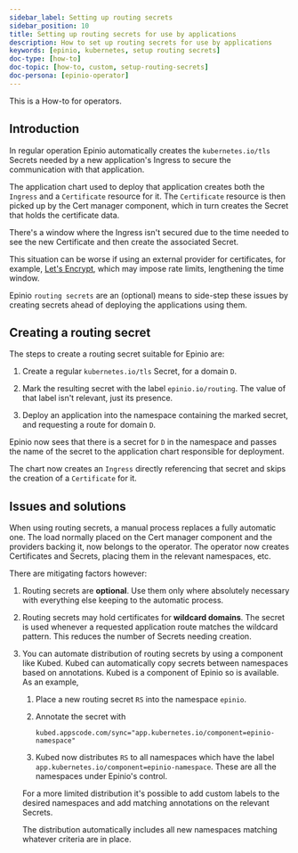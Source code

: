 ```yaml
---
sidebar_label: Setting up routing secrets
sidebar_position: 10
title: Setting up routing secrets for use by applications
description: How to set up routing secrets for use by applications
keywords: [epinio, kubernetes, setup routing secrets]
doc-type: [how-to]
doc-topic: [how-to, custom, setup-routing-secrets]
doc-persona: [epinio-operator]
---
```


This is a How-to for operators.

## Introduction

In regular operation Epinio automatically creates the `kubernetes.io/tls` Secrets needed by a new application's Ingress to secure the communication with that application.

The application chart used to deploy that application creates both the `Ingress` and a `Certificate` resource for it.
The `Certificate` resource is then picked up by the Cert manager component, which in turn creates the Secret that holds the certificate data.

There's a window where the Ingress isn't secured due to the time needed to see the new Certificate and then create the associated Secret.

This situation can be worse if using an external provider for certificates, for example, [Let's Encrypt](https://letsencrypt.org/), which may impose rate limits, lengthening the time window.

Epinio `routing secrets` are an (optional) means to side-step these issues by creating secrets ahead of deploying the applications using them.

## Creating a routing secret

The steps to create a routing secret suitable for Epinio are:

1. Create a regular `kubernetes.io/tls` Secret, for a domain `D`.

1. Mark the resulting secret with the label `epinio.io/routing`.
The value of that label isn't relevant, just its presence.

1. Deploy an application into the namespace containing the marked secret, and requesting
a route for domain `D`.

Epinio now sees that there is a secret for `D` in the namespace and passes the name of the secret to the application chart responsible for deployment.

The chart now creates an `Ingress` directly referencing that secret and skips the creation of a `Certificate` for it.

## Issues and solutions

When using routing secrets, a manual process replaces a fully automatic one.
The load normally placed on the Cert manager component and the providers backing it, now belongs to the operator.
The operator now creates Certificates and Secrets, placing them in the relevant namespaces, etc.

There are mitigating factors however:

1. Routing secrets are **optional**.
Use them only where absolutely necessary with everything else keeping to the automatic process.

1. Routing secrets may hold certificates for **wildcard domains**.
The secret is used whenever a requested application route matches the wildcard pattern.
This reduces the number of Secrets needing creation.

1. You can automate distribution of routing secrets by using a component like Kubed.
Kubed can automatically copy secrets between namespaces based on annotations.
Kubed is a component of Epinio so is available.
As an example,

   1. Place a new routing secret `RS` into the namespace `epinio`.

   1. Annotate the secret with

      `kubed.appscode.com/sync="app.kubernetes.io/component=epinio-namespace"`

   1. Kubed now distributes `RS` to all namespaces which have the label `app.kubernetes.io/component=epinio-namespace`.
   These are all the namespaces under Epinio's control.

   For a more limited distribution it's possible to add custom labels to the
   desired namespaces and add matching annotations on the relevant Secrets.

   The distribution automatically includes all new namespaces
   matching whatever criteria are in place.
